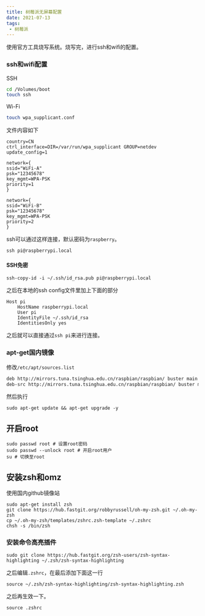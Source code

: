 ```yaml
---
title: 树莓派无屏幕配置
date: 2021-07-13
tags:
 - 树莓派
---
```


使用官方工具烧写系统。烧写完，进行ssh和wifi的配置。

### ssh和wifi配置

SSH

```bash
cd /Volumes/boot
touch ssh
```

Wi-Fi

```bash
touch wpa_supplicant.conf
```

文件内容如下

```shell
country=CN
ctrl_interface=DIR=/var/run/wpa_supplicant GROUP=netdev
update_config=1
 
network={
ssid="WiFi-A"
psk="12345678"
key_mgmt=WPA-PSK
priority=1
}
 
network={
ssid="WiFi-B"
psk="12345678"
key_mgmt=WPA-PSK
priority=2
}
```

ssh可以通过这样连接，默认密码为`raspberry`。

```shell
ssh pi@raspberrypi.local
```

#### SSH免密

```shell
ssh-copy-id -i ~/.ssh/id_rsa.pub pi@raspberrypi.local
```

之后在本地的ssh config文件里加上下面的部分

```shell
Host pi
    HostName raspberrypi.local
    User pi
    IdentityFile ~/.ssh/id_rsa
    IdentitiesOnly yes
```

之后就可以直接通过`ssh pi`来进行连接。

### apt-get国内镜像

修改`/etc/apt/sources.list`

```bash
deb http://mirrors.tuna.tsinghua.edu.cn/raspbian/raspbian/ buster main contrib non-free rpi
deb-src http://mirrors.tuna.tsinghua.edu.cn/raspbian/raspbian/ buster main contrib non-free rpi
```

然后执行

```shell
sudo apt-get update && apt-get upgrade -y
```

## 开启root

```shell
sudo passwd root # 设置root密码
sudo passwd --unlock root # 开启root用户
su # 切换至root
```

## 安装zsh和omz

使用国内github镜像站

```shell
sudo apt-get install zsh
git clone https://hub.fastgit.org/robbyrussell/oh-my-zsh.git ~/.oh-my-zsh
cp ~/.oh-my-zsh/templates/zshrc.zsh-template ~/.zshrc
chsh -s /bin/zsh
```

### 安装命令高亮插件

```shell
sudo git clone https://hub.fastgit.org/zsh-users/zsh-syntax-highlighting ~/.zsh/zsh-syntax-highlighting
```

之后编辑`.zshrc`，在最后添加下面这一行

```shell
source ~/.zsh/zsh-syntax-highlighting/zsh-syntax-highlighting.zsh
```

之后再生效一下。

```shell
source .zshrc
```


